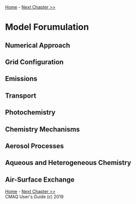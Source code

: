 
<!-- BEGIN COMMENT -->

[Home](README.md) - [Next Chapter >>](CMAQ_UG_ch05_new_simulation.md)

<!-- END COMMENT -->

# Model Forumulation 

## Numerical Approach

## Grid Configuration

## Emissions

## Transport

## Photochemistry

## Chemistry Mechanisms

## Aerosol Processes

## Aqueous and Heterogeneous Chemistry

## Air-Surface Exchange

<!-- BEGIN COMMENT -->

[Home](README.md) - [Next Chapter >>](CMAQ_UG_ch05_new_simulation.md)<br>
CMAQ User's Guide (c) 2019<br>

<!-- END COMMENT -->

